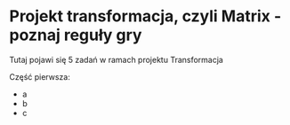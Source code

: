 # Projekt transformacja, czyli Matrix - poznaj reguły gry

Tutaj pojawi się 5 zadań w ramach projektu Transformacja

Część pierwsza:
- a
- b
- c

